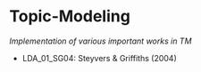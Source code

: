 # Topic-Modeling

*Implementation of various important works in TM*

* LDA_01_SG04: Steyvers & Griffiths (2004)
